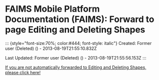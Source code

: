 FAIMS Mobile Platform Documentation (FAIMS): Forward to page Editing and Deleting Shapes
========================================================================================

::: {style="font-size:70%; color:#444; font-style: italic"}
Created: Former user (Deleted) () - 2013-08-19T21:55:10.832Z

Last Updated: Former user (Deleted) () - 2013-08-19T21:55:56.153Z
:::

[If you are not automatically forwarded to Editing and Deleting Shapes,
please click here!](Editing%20and%20Deleting%20Shapes.html)
